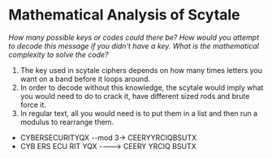 # Mathematical Analysis of Scytale
*How many possible keys or codes could there be? How would you attempt to decode this message if you didn't have a key. What is the mathematical complexity to solve the code?*

1. The key used in scytale ciphers depends on how many times letters you want on a band before it loops around.
2. In order to decode without this knowledge, the scytale would imply what you would need to do to crack it, have different sized rods and brute force it.
3. In regular text, all you would need is to put them in a list and then run a modulus to rearrange them.
* CYBERSECURITYQX --mod 3-> CEERYYRCIQBSUTX
* CYB ERS ECU RIT YQX ----> CEERY YRCIQ BSUTX
